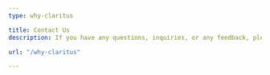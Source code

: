 ```yaml
---
type: why-claritus

title: Contact Us 
description: If you have any questions, inquiries, or any feedback, please send us a message

url: "/why-claritus"

---
```

